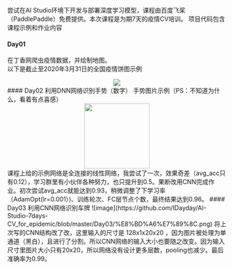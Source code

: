 尝试在AI Studio环境下开发与部署深度学习模型，课程由百度飞桨（PaddlePaddle）免费提供。本次课程是为期7天的疫情CV培训。
项目代码包含课程示例和作业内容
#### Day01
在丁香网爬虫疫情数据，并绘制地图。  
以下是截止至2020年3月31日的全国疫情饼图示例  
<div align=center><img src="https://github.com/IDayday/AI-Studio-7days-CV_for_epidemic/blob/master/sample/%E7%96%AB%E6%83%85%E9%A5%BC%E5%9B%BE%E7%A4%BA%E4%BE%8B.png"/></div> 
#### Day02
利用DNN网络识别手势（数字）    
手势图片示例（PS：不知道为什么，看着有点喜感）  
<div align=center><img width="150" height="150" src="https://github.com/IDayday/AI-Studio-7days-CV_for_epidemic/blob/master/Day02/%E6%89%8B%E5%8A%BF.jpg"/></div>   
课程上给的示例网络是全连接的线性网络，我尝试了一次，效果奇差（avg_acc只有0.12），学习群里有小伙伴各种努力，也只提升到0.5。果断改用CNN完成作业。初次尝试avg_acc就能达到0.93，稍微调整了下学习率（AdamOpt(lr=0.001）)、训练轮次、FC层节点个数，最终结果达到0.96。
#### Day03
利用CNN网络识别车牌  
![image](https://github.com/IDayday/AI-Studio-7days-CV_for_epidemic/blob/master/Day03/%E8%BD%A6%E7%89%8C.png)  
将上次写的CNN结构改了改，这里输入的尺寸是 128x1x20x20 ，因为图片被处理为单通道（黑白），且进行了分割。所以CNN网络的输入大小也要随之改变。因为输入尺寸里图片大小只有20x20，所以网络没有设计更多层数，pooling也减少。最后准确率为0.99。
